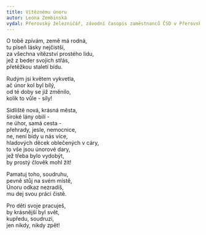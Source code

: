 ```yaml
---
title: Vítěznému únoru
autor: Leona Zembinská
vydal: Přerovský železničář, závodní časopis zaměstnanců ČSD v Přerovském železničním uzlu, 1960
---
```


O tobě zpívám, země má rodná,   
tu píseň lásky nejčistší,  
za všechna vítězství prostého lidu,  
jež z beder svojich střás,   
přetěžkou staletí bídu.

Rudým jsi květem vykvetla,  
ač únor kol byl bílý,  
od té doby se již změnilo,  
kolik to vůle - síly!

Sídliště nová, krásná města,  
široké lány obilí -   
ne úhor, samá cesta -   
přehrady, jesle, nemocnice,  
ne, není bídy u nás více,   
hladových děcek oblečených v cáry,   
to vše jsou únorové dary,    
jež třeba bylo vydobýt,   
by prostý člověk mohl žít!

Pamatuj toho, soudruhu,   
pevně stůj na svém místě,  
Únoru odkaz nezradíš,   
mu dej svou práci čistě.

Pro děti svoje pracuješ,  
by krásnější byl svět,  
kupředu, soudruzi,  
jen nikdy, nikdy zpět!

